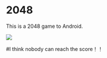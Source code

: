 2048
====


This is a 2048 game to Android.




![](http://i.imgur.com/zMuvXHb.png)

#I think nobody can reach the score！！
